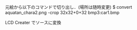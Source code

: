 
元絵から以下のコマンドで切り出し．(場所は随時変更)
$ convert aquatan_chara2.png -crop 32x32+0+32 bmp3:car1.bmp

LCD Creater でソースに変換